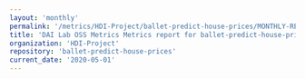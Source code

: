 ```yaml
---
layout: 'monthly'
permalink: '/metrics/HDI-Project/ballet-predict-house-prices/MONTHLY-REPORT-2020-05-01/'
title: 'DAI Lab OSS Metrics Metrics report for ballet-predict-house-prices | MONTHLY-REPORT-2020-05-01'
organization: 'HDI-Project'
repository: 'ballet-predict-house-prices'
current_date: '2020-05-01'
---
```

